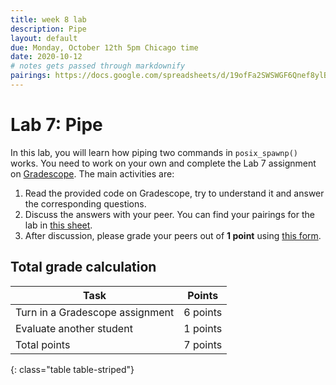 ```yaml
---
title: week 8 lab
description: Pipe 
layout: default
due: Monday, October 12th 5pm Chicago time
date: 2020-10-12
# notes gets passed through markdownify
pairings: https://docs.google.com/spreadsheets/d/19ofFa2SWSWGF6Qnef8ylBet72vD1Qr83KUfX-UO1HgQ/edit?usp=sharing 
---
```


# Lab 7: Pipe 

In this lab, you will learn how piping two commands in `posix_spawnp()` works. You need to work on your own and complete the Lab 7 assignment on [Gradescope]({{site.gradescope}}). 
The main activities are:
1. Read the provided code on Gradescope, try to understand it and answer the corresponding questions.
2. Discuss the answers with your peer. You can find your pairings for the lab in [this sheet]({{page.pairings}}).
3. After discussion, please grade your peers out of **1 point** using [this form]({{site.eval_link}}).

## Total grade calculation

| Task | Points |
|---|---|
| Turn in a Gradescope assignment | 6 points |
| Evaluate another student | 1 points |
| Total points | 7 points |
{: class="table table-striped"}


